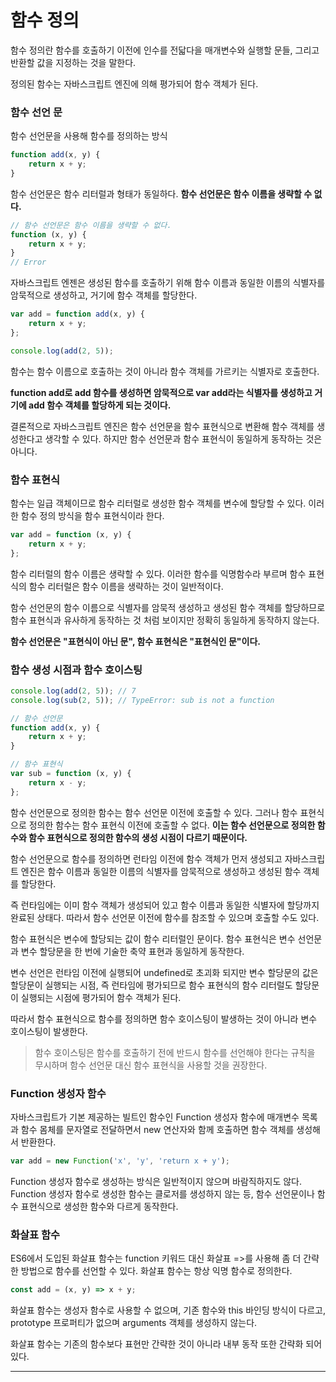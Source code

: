 # 함수 정의

함수 정의란 함수를 호출하기 이전에 인수를 전닯다을 매개변수와 실행할 문들, 그리고 반환할 값을 지정하는 것을 말한다.

정의된 함수는 자바스크립트 엔진에 의해 평가되어 함수 객체가 된다.

### 함수 선언 문

함수 선언문을 사용해 함수를 정의하는 방식

```javascript
function add(x, y) {
    return x + y;
}
```

함수 선언문은 함수 리터럴과 형태가 동일하다. **함수 선언문은 함수 이름을 생략할 수 없다.**

```javascript
// 함수 선언문은 함수 이름을 생략할 수 없다.
function (x, y) {
    return x + y;
}
// Error
```

자바스크립트 엔젠은 생성된 함수를 호출하기 위해 함수 이름과 동일한 이름의 식별자를 암묵적으로 생성하고, 거기에 함수 객체를 할당한다.

```javascript
var add = function add(x, y) {
    return x + y;
};

console.log(add(2, 5));
```

함수는 함수 이름으로 호출하는 것이 아니라 함수 객체를 가르키는 식별자로 호출한다.

**function add로 add 함수를 생성하면 암묵적으로 var add라는 식별자를 생성하고 거기에 add 함수 객체를 할당하게 되는 것이다.**

결론적으로 자바스크립트 엔진은 함수 선언문을 함수 표현식으로 변환해 함수 객체를 생성한다고 생각할 수 있다. 하지만 함수 선언문과 함수 표현식이 동일하게 동작하는 것은 아니다.

### 함수 표현식

함수는 일급 객체이므로 함수 리터럴로 생성한 함수 객체를 변수에 할당할 수 있다. 이러한 함수 정의 방식을 함수 표현식이라 한다.

```javascript
var add = function (x, y) {
    return x + y;
};
```

함수 리터럴의 함수 이름은 생략할 수 있다. 이러한 함수를 익명함수라 부르며 함수 표현식의 함수 리터럴은 함수 이름을 생략하는 것이 일반적이다.

함수 선언문의 함수 이름으로 식별자를 암묵적 생성하고 생성된 함수 객체를 할당하므로 함수 표현식과 유사하게 동작하는 것 처럼 보이지만 정확히 동일하게 동작하지 않는다.

**함수 선언문은 "표현식이 아닌 문", 함수 표현식은 "표현식인 문"이다.**

### 함수 생성 시점과 함수 호이스팅

```javascript
console.log(add(2, 5)); // 7
console.log(sub(2, 5)); // TypeError: sub is not a function

// 함수 선언문
function add(x, y) {
    return x + y;
}

// 함수 표현식
var sub = function (x, y) {
    return x - y;
};
```

함수 선언문으로 정의한 함수는 함수 선언문 이전에 호출할 수 있다. 그러나 함수 표현식으로 정의한 함수는 함수 표현식 이전에 호출할 수 없다. **이는 함수 선언문으로 정의한 함수와 함수 표현식으로 정의한 함수의 생성 시점이 다르기 때문이다.**

함수 선언문으로 함수를 정의하면 런타임 이전에 함수 객체가 먼저 생성되고 자바스크립트 엔진은 함수 이름과 동일한 이름의 식별자를 암묵적으로 생성하고 생성된 함수 객체를 할당한다.

즉 런타임에는 이미 함수 객체가 생성되어 있고 함수 이름과 동일한 식별자에 할당까지 완료된 상태다. 따라서 함수 선언문 이전에 함수를 참조할 수 있으며 호출할 수도 있다.

함수 표현식은 변수에 할당되는 값이 함수 리터럴인 문이다. 함수 표현식은 변수 선언문과 변수 할당문을 한 번에 기술한 축약 표현과 동일하게 동작한다.

변수 선언은 런타임 이전에 실행되어 undefined로 초괴화 되지만 변수 할당문의 값은 할당문이 실행되는 시점, 즉 런타임에 평가되므로 함수 표현식의 함수 리터럴도 할당문이 실행되는 시점에 평가되어 함수 객체가 된다.

따라서 함수 표현식으로 함수를 정의하면 함수 호이스팅이 발생하는 것이 아니라 변수 호이스팅이 발생한다.

> 함수 호이스팅은 함수를 호출하기 전에 반드시 함수를 선언해야 한다는 규칙을 무시하며 함수 선언문 대신 함수 표현식을 사용할 것을 권장한다.

### Function 생성자 함수

자바스크립트가 기본 제공하는 빌트인 함수인 Function 생성자 함수에 매개변수 목록과 함수 몸체를 문자열로 전달하면서 new 연산자와 함께 호출하면 함수 객체를 생성해서 반환한다.

```javascript
var add = new Function('x', 'y', 'return x + y');
```

Function 생성자 함수로 생성하는 방식은 일반적이지 않으며 바람직하지도 않다. Function 생성자 함수로 생성한 함수는 클로저를 생성하지 않는 등, 함수 선언문이나 함수 표현식으로 생성한 함수와 다르게 동작한다.

### 화살표 함수

ES6에서 도입된 화살표 함수는 function 키워드 대신 화살표 =>를 사용해 좀 더 간략한 방법으로 함수를 선언할 수 있다. 화살표 함수는 항상 익명 함수로 정의한다.

```javascript
const add = (x, y) => x + y;
```

화살표 함수는 생성자 함수로 사용할 수 없으며, 기존 함수와 this 바인딩 방식이 다르고, prototype 프로퍼티가 없으며 arguments 객체를 생성하지 않는다.

화살표 함수는 기존의 함수보다 표현만 간략한 것이 아니라 내부 동작 또한 간략화 되어 있다.

<hr>
